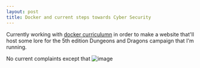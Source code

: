 ```yaml
---
layout: post
title: Docker and current steps towards Cyber Security
---
```


Currently working with <a href="https://docker-curriculum.com/">docker curriculumn</a> in order to make a website that'll host some lore for the 5th edition Dungeons and Dragons campaign that I'm running. 

No current complaints except that 
![image](images/config.png "Alt text:")